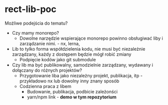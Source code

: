 # rect-lib-poc

Możliwe podejścia do tematu?

- Czy mamy monorepo?
  - Dowolne narzędzie wspierające monorepo powinno obsługiwać liby i zarządzanie nimi. - nx, lerna,
- Lib to tylko forma współdzielenia kodu, nie musi być niezależnie zarządzany, każdy z dostępem będzie mógł robić zmiany
  - Podpięcie kodów jako git submodule
- Czy lib ma być publikowalny, samodzielnie zarządzany, wydawany i dołączany do różnych projektów?
  - Przygotowanie liba jako niezależny projekt, publikacja, itp - przykładowo nx lub dowolny inny znany sposób
  - Codzienna praca z libem
    - Budowanie, publikacja, podbicie zależonści
    - yarn/npm link - **demo w tym repozytorium**